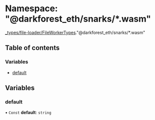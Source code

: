 # Namespace: "@darkforest_eth/snarks/\*.wasm"

[\_types/file-loader/FileWorkerTypes](_types_file_loader_FileWorkerTypes.md)."@darkforest_eth/snarks/\*.wasm"

## Table of contents

### Variables

- [default](_types_file_loader_FileWorkerTypes.__darkforest_eth_snarks___wasm_.md#default)

## Variables

### default

• `Const` **default**: `string`
